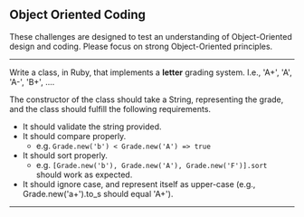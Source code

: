 ## Object Oriented Coding

These challenges are designed to test an understanding of Object-Oriented design and coding.  Please focus on strong Object-Oriented principles.

---

Write a class, in Ruby, that implements a **letter** grading system.  I.e., 'A+', 'A', 'A-', 'B+', ....

The constructor of the class should take a String, representing the grade, and the class should fulfill the following requirements.

  - It should validate the string provided.
  - It should compare properly.
    - e.g. `Grade.new('b') < Grade.new('A') => true`
  - It should sort properly.
    - e.g. `[Grade.new('b'), Grade.new('A'), Grade.new('F')].sort` should work as expected.
  - It should ignore case, and represent itself as upper-case (e.g., Grade.new('a+').to_s should equal 'A+').

---
